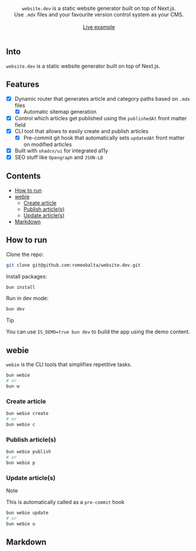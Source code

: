<p align="center">
  <br/>
  <code>website.dev</code> is a static website generator built on top of Next.js.
  <br/>
  Use <code>.mdx</code> files and your favourite version control system as your CMS.
  <br/><br/>
  <a href="https://romeo.dev">Live example</a>
  <br/><br/>
</p>

## Into

`website.dev` is a static website generator built on top of Next.js.

## Features

- [x] Dynamic router that generates article and category paths based on `.mdx` files
  - [x] Automatic sitemap generation
- [x] Control which articles get published using the `publishedAt` front matter field
- [x] CLI tool that allows to easily create and publish articles
  - [x] Pre-commit git hook that automatically sets `updatedAt` front matter on modified articles
- [x] Built with `shadcn/ui` for integrated a11y
- [x] SEO stuff like `Opengraph` and `JSON-LD`

## Contents

- [How to run](#how-to-run)
- [webie](#webie)
  - [Create article](#create-article)
  - [Publish article(s)](#publish-articles)
  - [Update article(s)](#update-articles)
- [Markdown](#markdown)

## How to run

Clone the repo:

```bash
git clone git@github.com:romeobalta/website.dev.git
```

Install packages:

```bash
bun install
```

Run in dev mode:

```bash
bun dev
```

> [!TIP]
> You can use `IS_DEMO=true bun dev` to build the app using the demo content.

## webie

`webie` is the CLI tools that simplifies repetitive tasks.

```bash
bun webie
# or
bun w
```

### Create article

```bash
bun webie create
# or
bun webie c
```

### Publish article(s)

```bash
bun webie publish
# or
bun webie p
```

### Update article(s)

> [!NOTE]
> This is automatically called as a `pre-commit` hook

```bash
bun webie update
# or
bun webie u
```

## Markdown
